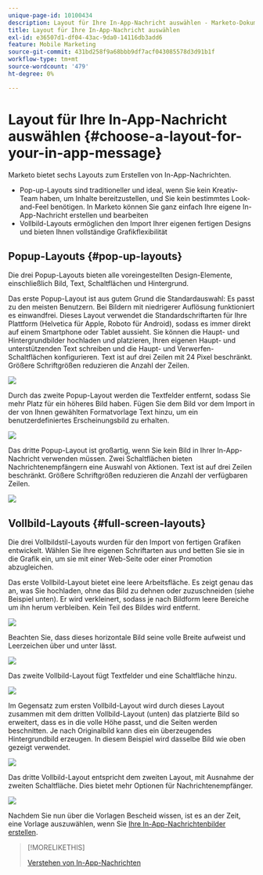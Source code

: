 ```yaml
---
unique-page-id: 10100434
description: Layout für Ihre In-App-Nachricht auswählen - Marketo-Dokumente - Produktdokumentation
title: Layout für Ihre In-App-Nachricht auswählen
exl-id: e36507d1-df04-43ac-9da0-14116db3add6
feature: Mobile Marketing
source-git-commit: 431bd258f9a68bbb9df7acf043085578d3d91b1f
workflow-type: tm+mt
source-wordcount: '479'
ht-degree: 0%

---
```


# Layout für Ihre In-App-Nachricht auswählen {#choose-a-layout-for-your-in-app-message}

Marketo bietet sechs Layouts zum Erstellen von In-App-Nachrichten.

* Pop-up-Layouts sind traditioneller und ideal, wenn Sie kein Kreativ-Team haben, um Inhalte bereitzustellen, und Sie kein bestimmtes Look-and-Feel benötigen. In Marketo können Sie ganz einfach Ihre eigene In-App-Nachricht erstellen und bearbeiten
* Vollbild-Layouts ermöglichen den Import Ihrer eigenen fertigen Designs und bieten Ihnen vollständige Grafikflexibilität

## Popup-Layouts {#pop-up-layouts}

Die drei Popup-Layouts bieten alle voreingestellten Design-Elemente, einschließlich Bild, Text, Schaltflächen und Hintergrund.

Das erste Popup-Layout ist aus gutem Grund die Standardauswahl: Es passt zu den meisten Benutzern. Bei Bildern mit niedrigerer Auflösung funktioniert es einwandfrei. Dieses Layout verwendet die Standardschriftarten für Ihre Plattform (Helvetica für Apple, Roboto für Android), sodass es immer direkt auf einem Smartphone oder Tablet aussieht. Sie können die Haupt- und Hintergrundbilder hochladen und platzieren, Ihren eigenen Haupt- und unterstützenden Text schreiben und die Haupt- und Verwerfen-Schaltflächen konfigurieren. Text ist auf drei Zeilen mit 24 Pixel beschränkt. Größere Schriftgrößen reduzieren die Anzahl der Zeilen.

![](assets/image2016-5-9-13-3a3-3a48.png)

Durch das zweite Popup-Layout werden die Textfelder entfernt, sodass Sie mehr Platz für ein höheres Bild haben. Fügen Sie dem Bild vor dem Import in der von Ihnen gewählten Formatvorlage Text hinzu, um ein benutzerdefiniertes Erscheinungsbild zu erhalten.

![](assets/image2016-5-9-13-3a4-3a43.png)

Das dritte Popup-Layout ist großartig, wenn Sie kein Bild in Ihrer In-App-Nachricht verwenden müssen. Zwei Schaltflächen bieten Nachrichtenempfängern eine Auswahl von Aktionen. Text ist auf drei Zeilen beschränkt. Größere Schriftgrößen reduzieren die Anzahl der verfügbaren Zeilen.

![](assets/image2016-5-9-13-3a7-3a33.png)

## Vollbild-Layouts {#full-screen-layouts}

Die drei Vollbildstil-Layouts wurden für den Import von fertigen Grafiken entwickelt. Wählen Sie Ihre eigenen Schriftarten aus und betten Sie sie in die Grafik ein, um sie mit einer Web-Seite oder einer Promotion abzugleichen.

Das erste Vollbild-Layout bietet eine leere Arbeitsfläche. Es zeigt genau das an, was Sie hochladen, ohne das Bild zu dehnen oder zuzuschneiden (siehe Beispiel unten). Er wird verkleinert, sodass je nach Bildform leere Bereiche um ihn herum verbleiben. Kein Teil des Bildes wird entfernt.

![](assets/image2016-5-9-13-3a9-3a26.png)

Beachten Sie, dass dieses horizontale Bild seine volle Breite aufweist und Leerzeichen über und unter lässt.

![](assets/image2016-5-9-13-3a29-3a46.png)

Das zweite Vollbild-Layout fügt Textfelder und eine Schaltfläche hinzu.

![](assets/image2016-5-9-13-3a10-3a27.png)

Im Gegensatz zum ersten Vollbild-Layout wird durch dieses Layout zusammen mit dem dritten Vollbild-Layout (unten) das platzierte Bild so erweitert, dass es in die volle Höhe passt, und die Seiten werden beschnitten. Je nach Originalbild kann dies ein überzeugendes Hintergrundbild erzeugen. In diesem Beispiel wird dasselbe Bild wie oben gezeigt verwendet.

![](assets/image2016-5-9-14-3a0-3a36.png)

Das dritte Vollbild-Layout entspricht dem zweiten Layout, mit Ausnahme der zweiten Schaltfläche. Dies bietet mehr Optionen für Nachrichtenempfänger.

![](assets/image2016-5-9-13-3a11-3a35.png)

Nachdem Sie nun über die Vorlagen Bescheid wissen, ist es an der Zeit, eine Vorlage auszuwählen, wenn Sie [Ihre In-App-Nachrichtenbilder erstellen](/help/marketo/product-docs/mobile-marketing/in-app-messages/creating-in-app-messages/add-in-app-message-images.md).

>[!MORELIKETHIS]
>
>[Verstehen von In-App-Nachrichten](/help/marketo/product-docs/mobile-marketing/in-app-messages/understanding-in-app-messages.md)
